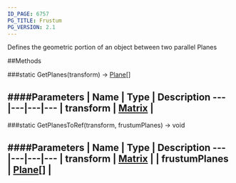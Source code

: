 ```yaml
---
ID_PAGE: 6757
PG_TITLE: Frustum
PG_VERSION: 2.1
---
```


Defines the geometric portion of an object between two parallel Planes











##Methods

###static GetPlanes(transform) &rarr; [Plane](page.php?p=6755)[]





####Parameters
 | Name | Type | Description
---|---|---|---
 | transform | [Matrix](page.php?p=6754) | 
---

###static GetPlanesToRef(transform, frustumPlanes) &rarr; void

####Parameters
 | Name | Type | Description
---|---|---|---
 | transform | [Matrix](page.php?p=6754) | 
 | frustumPlanes | [Plane](page.php?p=6755)[] | 
---
